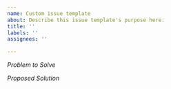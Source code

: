 ```yaml
---
name: Custom issue template
about: Describe this issue template's purpose here.
title: ''
labels: ''
assignees: ''

---
```


*Problem to Solve*

*Proposed Solution*
